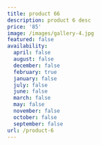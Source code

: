 ```yaml
---
title: product 66
description: product 6 desc
price: '85'
image: /images/gallery-4.jpg
featured: false
availability:
  april: false
  august: false
  december: false
  february: true
  january: false
  july: false
  june: false
  march: false
  may: false
  november: false
  october: false
  september: false
url: /product-6
---
```


